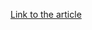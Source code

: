 [Link to the article](https://research.checkpoint.com/2025/yurei-the-ghost-of-open-source-ransomware/)
